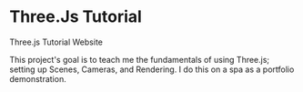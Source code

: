 # Three.Js Tutorial
 Three.js Tutorial Website 
 
 This project's goal is to teach me the fundamentals of using Three.js; setting up Scenes, Cameras, and Rendering. I do this on a spa as a portfolio demonstration. 
